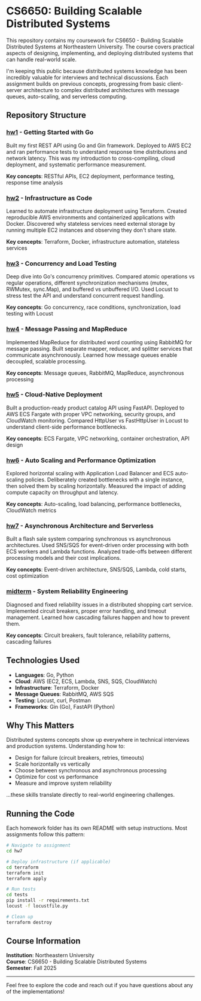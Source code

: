 # CS6650: Building Scalable Distributed Systems

This repository contains my coursework for CS6650 - Building Scalable Distributed Systems at Northeastern University. The course covers practical aspects of designing, implementing, and deploying distributed systems that can handle real-world scale.

I'm keeping this public because distributed systems knowledge has been incredibly valuable for interviews and technical discussions. Each assignment builds on previous concepts, progressing from basic client-server architecture to complex distributed architectures with message queues, auto-scaling, and serverless computing.

## Repository Structure

### [hw1](./hw1) - Getting Started with Go
Built my first REST API using Go and Gin framework. Deployed to AWS EC2 and ran performance tests to understand response time distributions and network latency. This was my introduction to cross-compiling, cloud deployment, and systematic performance measurement.

**Key concepts**: RESTful APIs, EC2 deployment, performance testing, response time analysis

### [hw2](./hw2) - Infrastructure as Code
Learned to automate infrastructure deployment using Terraform. Created reproducible AWS environments and containerized applications with Docker. Discovered why stateless services need external storage by running multiple EC2 instances and observing they don't share state.

**Key concepts**: Terraform, Docker, infrastructure automation, stateless services

### [hw3](./hw3) - Concurrency and Load Testing
Deep dive into Go's concurrency primitives. Compared atomic operations vs regular operations, different synchronization mechanisms (mutex, RWMutex, sync.Map), and buffered vs unbuffered I/O. Used Locust to stress test the API and understand concurrent request handling.

**Key concepts**: Go concurrency, race conditions, synchronization, load testing with Locust

### [hw4](./hw4) - Message Passing and MapReduce
Implemented MapReduce for distributed word counting using RabbitMQ for message passing. Built separate mapper, reducer, and splitter services that communicate asynchronously. Learned how message queues enable decoupled, scalable processing.

**Key concepts**: Message queues, RabbitMQ, MapReduce, asynchronous processing

### [hw5](./hw5) - Cloud-Native Deployment
Built a production-ready product catalog API using FastAPI. Deployed to AWS ECS Fargate with proper VPC networking, security groups, and CloudWatch monitoring. Compared HttpUser vs FastHttpUser in Locust to understand client-side performance bottlenecks.

**Key concepts**: ECS Fargate, VPC networking, container orchestration, API design

### [hw6](./hw6) - Auto Scaling and Performance Optimization
Explored horizontal scaling with Application Load Balancer and ECS auto-scaling policies. Deliberately created bottlenecks with a single instance, then solved them by scaling horizontally. Measured the impact of adding compute capacity on throughput and latency.

**Key concepts**: Auto-scaling, load balancing, performance bottlenecks, CloudWatch metrics

### [hw7](./hw7) - Asynchronous Architecture and Serverless
Built a flash sale system comparing synchronous vs asynchronous architectures. Used SNS/SQS for event-driven order processing with both ECS workers and Lambda functions. Analyzed trade-offs between different processing models and their cost implications.

**Key concepts**: Event-driven architecture, SNS/SQS, Lambda, cold starts, cost optimization

### [midterm](./midterm) - System Reliability Engineering
Diagnosed and fixed reliability issues in a distributed shopping cart service. Implemented circuit breakers, proper error handling, and timeout management. Learned how cascading failures happen and how to prevent them.

**Key concepts**: Circuit breakers, fault tolerance, reliability patterns, cascading failures

## Technologies Used

- **Languages**: Go, Python
- **Cloud**: AWS (EC2, ECS, Lambda, SNS, SQS, CloudWatch)
- **Infrastructure**: Terraform, Docker
- **Message Queues**: RabbitMQ, AWS SQS
- **Testing**: Locust, curl, Postman
- **Frameworks**: Gin (Go), FastAPI (Python)

## Why This Matters

Distributed systems concepts show up everywhere in technical interviews and production systems. Understanding how to:
- Design for failure (circuit breakers, retries, timeouts)
- Scale horizontally vs vertically
- Choose between synchronous and asynchronous processing
- Optimize for cost vs performance
- Measure and improve system reliability

...these skills translate directly to real-world engineering challenges.

## Running the Code

Each homework folder has its own README with setup instructions. Most assignments follow this pattern:

```bash
# Navigate to assignment
cd hw7

# Deploy infrastructure (if applicable)
cd terraform
terraform init
terraform apply

# Run tests
cd tests
pip install -r requirements.txt
locust -f locustfile.py

# Clean up
terraform destroy
```

## Course Information

**Institution**: Northeastern University  
**Course**: CS6650 - Building Scalable Distributed Systems  
**Semester**: Fall 2025

---

Feel free to explore the code and reach out if you have questions about any of the implementations!

